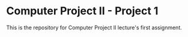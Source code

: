 # Computer Project II - Project 1

This is the repository for Computer Project II lecture's first assignment.
